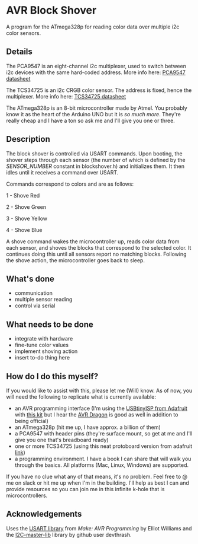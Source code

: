 AVR Block Shover
================

A program for the ATmega328p for reading color data over multiple i2c color sensors.

Details
-------

The PCA9547 is an eight-channel i2c multiplexer, used to switch between i2c devices with the same hard-coded address. More info here: [PCA9547 datasheet](http://www.nxp.com/documents/data_sheet/PCA9547.pdf)

The TCS34725 is an i2c CRGB color sensor. The address is fixed, hence the multiplexer. More info here: [TCS34725 datasheet](http://www.adafruit.com/datasheets/TCS34725.pdf)

The ATmega328p is an 8-bit microcontroller made by Atmel. You probably know it as the heart of the Arduino UNO but it is *so much more*. They're really cheap and I have a ton so ask me and I'll give you one or three.

Description
-----------

The block shover is controlled via USART commands. Upon booting, the shover steps through each sensor (the number of which is defined by the *SENSOR_NUMBER* constant in blockshover.h) and initializes them. It then idles until it receives a command over USART.

Commands correspond to colors and are as follows:

1 - Shove Red

2 - Shove Green

3 - Shove Yellow

4 - Shove Blue

A shove command wakes the microcontroller up, reads color data from each sensor, and shoves the blocks that correspond to the selected color. It continues doing this until all sensors report no matching blocks. Following the shove action, the microcontroller goes back to sleep.

What's done
-----------

- communication
- multiple sensor reading
- control via serial

What needs to be done
---------------------

- integrate with hardware
- fine-tune color values
- implement shoving action
- insert to-do thing here

How do I do this myself?
------------------------

If you would like to assist with this, please let me (Will) know. As of now, you will need the following to replicate what is currently available:

- an AVR programming interface (I'm using the [USBtinyISP from Adafruit](http://www.adafruit.com/products/46) with [this kit](http://shop.evilmadscientist.com/tinykitlist/230) but I hear the [AVR Dragon](http://www.atmel.com/tools/AVRDRAGON.aspx) is good as well in addition to being official)
- an ATmega328p (hit me up, I have approx. a billion of them)
- a PCA9547 with header pins (they're surface mount, so get at me and I'll give you one that's breadboard ready)
- one or more TCS34725 (using this neat protoboard version from adafruit [link](http://www.adafruit.com/products/1334))
- a programming environment. I have a book I can share that will walk you through the basics. All platforms (Mac, Linux, Windows) are supported.

If you have no clue what any of that means, it's no problem. Feel free to @ me on slack or hit me up when I'm in the building. I'll help as best I can and provide resources so you can join me in this infinite k-hole that is microcontrollers.

Acknowledgements
----------------

Uses the [USART library](https://github.com/hexagon5un/AVR-Programming) from *Make: AVR Programming* by Elliot Williams and the [I2C-master-lib](https://github.com/devthrash/I2C-master-lib) library by github user devthrash.
